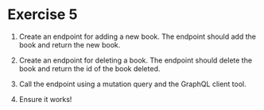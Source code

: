 # Exercise 5

1. Create an endpoint for adding a new book. The endpoint should add the book and return the new book.

2. Create an endpoint for deleting a book. The endpoint should delete the book and return the id of the book deleted.

3. Call the endpoint using a mutation query and the GraphQL client tool.

4. Ensure it works!